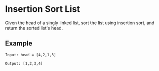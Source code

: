# Insertion Sort List

Given the head of a singly linked list, sort the list using insertion sort, and return the sorted list's head.

## Example
```
Input: head = [4,2,1,3]

Output: [1,2,3,4]
```
